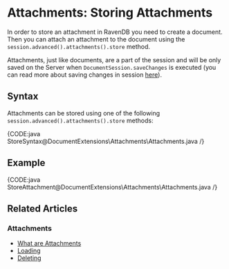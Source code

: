 # Attachments: Storing Attachments

In order to store an attachment in RavenDB you need to create a document. Then you can attach an attachment to the document using the `session.advanced().attachments().store` method.

Attachments, just like documents, are a part of the session and will be only saved on the Server when `DocumentSession.saveChanges` is executed (you can read more about saving changes in session [here](../../client-api/session/saving-changes)).

## Syntax

Attachments can be stored using one of the following `session.advanced().attachments().store` methods:

{CODE:java StoreSyntax@DocumentExtensions\Attachments\Attachments.java /}

## Example

{CODE:java StoreAttachment@DocumentExtensions\Attachments\Attachments.java /}

## Related Articles

### Attachments

- [What are Attachments](../../document-extensions/attachments/what-are-attachments)
- [Loading](../../document-extensions/attachments/loading)
- [Deleting](../../document-extensions/attachments/deleting)
